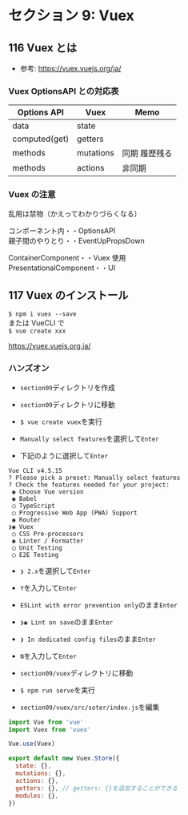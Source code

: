 # セクション 9: Vuex

## 116 Vuex とは

- 参考: https://vuex.vuejs.org/ja/ <br>

### Vuex OptionsAPI との対応表

| Options API   | Vuex      | Memo          |
| ------------- | --------- | ------------- |
| data          | state     |               |
| computed(get) | getters   |               |
| methods       | mutations | 同期 履歴残る |
| methods       | actions   | 非同期        |

### Vuex の注意

乱用は禁物（かえってわかりづらくなる）<br>

コンポーネント内・・OptionsAPI<br>
親子間のやりとり・・EventUpPropsDown<br>

ContainerComponent・・Vuex 使用<br>
PresentationalComponent・・UI<br>

## 117 Vuex のインストール

`$ npm i vuex --save`<br>
または VueCLI で<br>
`$ vue create xxx`<br>

https://vuex.vuejs.org.ja/ <br>

### ハンズオン

- `section09`ディレクトリを作成<br>

* `section09`ディレクトリに移動<br>

- `$ vue create vuex`を実行<br>

* `Manually select features`を選択して`Enter`<br>

- 下記のように選択して`Enter`<br>

```terminal:console
Vue CLI v4.5.15
? Please pick a preset: Manually select features
? Check the features needed for your project:
 ◉ Choose Vue version
 ◉ Babel
 ◯ TypeScript
 ◯ Progressive Web App (PWA) Support
 ◉ Router
❯◉ Vuex
 ◯ CSS Pre-processors
 ◉ Linter / Formatter
 ◯ Unit Testing
 ◯ E2E Testing
```

- `❯ 2.x`を選択して`Enter`<br>

* `Y`を入力して`Enter`<br>

- `ESLint with error prevention only`のまま`Enter`<br>

* `❯◉ Lint on save`のまま`Enter`<br>

* `❯ In dedicated config files`のまま`Enter`<br>

* `N`を入力して`Enter`<br>

- `section09/vuex`ディレクトリに移動<br>

* `$ npm run serve`を実行<br>

- `section09/vuex/src/soter/index.js`を編集<br>

```js:index.js
import Vue from 'vue'
import Vuex from 'vuex'

Vue.use(Vuex)

export default new Vuex.Store({
  state: {},
  mutations: {},
  actions: {},
  getters: {}, // getters: {}を追加することができる
  modules: {},
})
```
